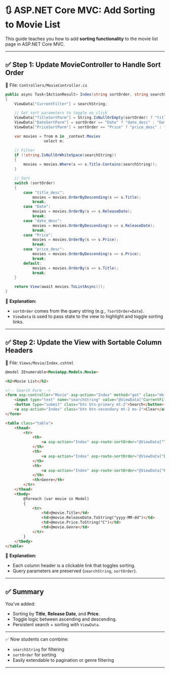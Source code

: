 
# 🔃 ASP.NET Core MVC: Add Sorting to Movie List

This guide teaches you how to add **sorting functionality** to the movie list page in ASP.NET Core MVC.

---

## ✅ Step 1: Update MovieController to Handle Sort Order

📁 File: `Controllers/MovieController.cs`

```csharp
public async Task<IActionResult> Index(string sortOrder, string searchString)
{
    ViewData["CurrentFilter"] = searchString;

    // Set sort parameters to toggle on click
    ViewData["TitleSortParm"] = String.IsNullOrEmpty(sortOrder) ? "title_desc" : "";
    ViewData["DateSortParm"] = sortOrder == "Date" ? "date_desc" : "Date";
    ViewData["PriceSortParm"] = sortOrder == "Price" ? "price_desc" : "Price";

    var movies = from m in _context.Movies
                 select m;

    // Filter
    if (!string.IsNullOrWhiteSpace(searchString))
    {
        movies = movies.Where(s => s.Title.Contains(searchString));
    }

    // Sort
    switch (sortOrder)
    {
        case "title_desc":
            movies = movies.OrderByDescending(s => s.Title);
            break;
        case "Date":
            movies = movies.OrderBy(s => s.ReleaseDate);
            break;
        case "date_desc":
            movies = movies.OrderByDescending(s => s.ReleaseDate);
            break;
        case "Price":
            movies = movies.OrderBy(s => s.Price);
            break;
        case "price_desc":
            movies = movies.OrderByDescending(s => s.Price);
            break;
        default:
            movies = movies.OrderBy(s => s.Title);
            break;
    }

    return View(await movies.ToListAsync());
}
```

📝 **Explanation:**
- `sortOrder` comes from the query string (e.g., `?sortOrder=Date`).
- `ViewData` is used to pass state to the view to highlight and toggle sorting links.

---

## ✅ Step 2: Update the View with Sortable Column Headers

📁 File: `Views/Movie/Index.cshtml`

```html
@model IEnumerable<MovieApp.Models.Movie>

<h2>Movie List</h2>

<!-- Search Form -->
<form asp-controller="Movie" asp-action="Index" method="get" class="mb-3">
    <input type="text" name="searchString" value="@ViewData["CurrentFilter"]" class="form-control" placeholder="Search by title..." />
    <button type="submit" class="btn btn-primary mt-2">Search</button>
    <a asp-action="Index" class="btn btn-secondary mt-2 ms-2">Clear</a>
</form>

<table class="table">
    <thead>
        <tr>
            <th>
                <a asp-action="Index" asp-route-sortOrder="@ViewData["TitleSortParm"]" asp-route-searchString="@ViewData["CurrentFilter"]">Title</a>
            </th>
            <th>
                <a asp-action="Index" asp-route-sortOrder="@ViewData["DateSortParm"]" asp-route-searchString="@ViewData["CurrentFilter"]">Release Date</a>
            </th>
            <th>
                <a asp-action="Index" asp-route-sortOrder="@ViewData["PriceSortParm"]" asp-route-searchString="@ViewData["CurrentFilter"]">Price</a>
            </th>
            <th>Genre</th>
        </tr>
    </thead>
    <tbody>
        @foreach (var movie in Model)
        {
            <tr>
                <td>@movie.Title</td>
                <td>@movie.ReleaseDate.ToString("yyyy-MM-dd")</td>
                <td>@movie.Price.ToString("C")</td>
                <td>@movie.Genre</td>
            </tr>
        }
    </tbody>
</table>
```

📝 **Explanation:**
- Each column header is a clickable link that toggles sorting.
- Query parameters are preserved (`searchString`, `sortOrder`).

---

## ✅ Summary

You’ve added:
- Sorting by **Title**, **Release Date**, and **Price**.
- Toggle logic between ascending and descending.
- Persistent search + sorting with `ViewData`.

---

✅ Now students can combine:
- `searchString` for filtering
- `sortOrder` for sorting
- Easily extendable to pagination or genre filtering

---
